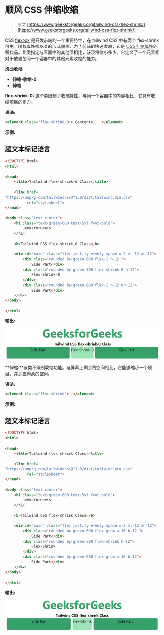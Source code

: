 # 顺风 CSS 伸缩收缩

> 原文:[https://www.geeksforgeeks.org/tailwind-css-flex-shrink/](https://www.geeksforgeeks.org/tailwind-css-flex-shrink/)

CSS [flexbox](https://www.geeksforgeeks.org/introduction-to-css-flexbox/) 是开发前端的一个重要特性，在 tailwind CSS 中有两个 flex-shrink 可用，所有属性都以类的形式覆盖。为了前端的快速发展，它是 [CSS 伸缩属性](https://www.geeksforgeeks.org/css-flex-shrink-property/)的替代品。此类指定与容器中的其他项相比，该项将缩小多少。它定义了一个元素相对于放置在同一个容器中的其他元素收缩的能力。

**挠曲收缩:**

*   **伸缩-收缩-0**
*   **伸缩**

**flex-shrink-0:** 这个类限制了收缩特性，与同一个容器中的内容相比，它具有收缩项目的能力。

**语法:**

```html
<element class="flex-shrink-0"> Contents... </element>
```

**示例:**

## 超文本标记语言

```html
<!DOCTYPE html> 
<html>

<head> 
    <title>Tailwind flex-shrink-0 Class</title> 

    <link href=
"https://unpkg.com/tailwindcss@^1.0/dist/tailwind.min.css" 
          rel="stylesheet"> 
</head> 

<body class="text-center"> 
    <h1 class="text-green-600 text-5xl font-bold">
        GeeksforGeeks
    </h1> 

    <b>Tailwind CSS flex-shrink-0 Class</b> 

    <div id="main" class="flex justify-evenly space-x-2 ml-12 mr-12"> 
        <div class="rounded bg-green-600 flex-1 h-12 ">
            Side Part</div> 
        <div class="rounded bg-green-300 flex-shrink-0 h-12">
            Flex-Shrink-0
        </div> 
        <div class="rounded bg-green-600 flex-1 h-12 mr-12">
            Side Part</div> 
    </div> 
</body> 

</html>
```

**输出:**

![](img/beaeb2846a8c0cdb432b9db08eb908e6.png)

**伸缩:**该类不限制收缩功能。与屏幕上剩余的空间相比，它能够缩小一个项目，并适应剩余的空间。

**语法:**

```html
<element class="flex-shrink">..</element>
```

**示例:**

## 超文本标记语言

```html
<!DOCTYPE html>
<html>

<head> 
    <title>Tailwind flex-shrink Class</title> 

    <link href=
"https://unpkg.com/tailwindcss@^1.0/dist/tailwind.min.css" 
          rel="stylesheet"> 
</head> 

<body class="text-center"> 
    <h1 class="text-green-600 text-5xl font-bold">
        GeeksforGeeks
    </h1> 

    <b>Tailwind CSS flex-shrink Class</b> 

    <div id="main" class="flex justify-evenly space-x-2 ml-12 mr-12"> 
        <div class="rounded bg-green-600 flex-grow w-16 h-12 ">
            Side Part</div> 
        <div class="rounded bg-green-300 flex-shrink h-12">
            Flex-Shrink
        </div> 
        <div class="rounded bg-green-600 flex-grow w-16 h-12">
            Side Part</div> 
    </div> 
</body> 

</html>
```

**输出:**

![](img/a7ad2af985e6c812fd58fc45f94a518f.png)